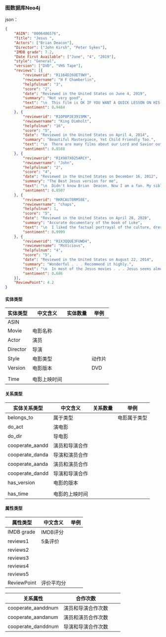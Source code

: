 ### 图数据库Neo4j

json：

```json
{
	"ASIN": "0006486576",
	"Title": "Jesus ",
	"Actors": ["Brian Deacon"],
	"Director": ["John Kirsh", "Peter Sykes"],
	"IMDB grade": 7.2,
	"Date First Available": ["June", "4", "2019"],
	"style": "General",
	"version": ["DVD", "VHS Tape"],
	"reviews": [{
		"reviewerid": "R1164D26UET9WY",
		"rewiewername": "H F Chamberlin",
		"helpfulnum": "3",
		"score": "2",
		"date": "Reviewed in the United States on June 4, 2019",
		"summary": "Not very good",
		"text": "\n  This film is OK IF YOU WANT A QUICK LESSON ON HIS LIFE. They skip over many things. They don't cover the things well. The subtitles are in different translation than the voice. Buy a different one of you want the complete life. Buy The gospel of Luke.\n",
		"sentiment": 0.9484
	}, {
		"reviewerid": "R1OP8P2E3915MK",
		"rewiewername": "King Dimholt",
		"helpfulnum": "16",
		"score": "5",
		"date": "Reviewed in the United States on April 4, 2014",
		"summary": "Beautiful Masterpiece, Yet Child Friendly Too.",
		"text": "\n  There are many films about our Lord and Savior out there, and they usually offer something different.The 1977 \"Jesus of Nazareth\" offers a harmonious composition of the 4 Gospels as well as educated speculation. You need 6 1/2 hours to watch it. But it is well worth the time.Mr. Gibson's \"The Passion\" (2004) was interesting if you want to see just to what extent Jesus suffered.  I also give Mel Gibson credit for underlining that the mass is not only a reenactment of the Last Supper, but it also embodies the sorrowful events of Good Friday and the glorious events of Easter Sunday.  (Though it's far from what I would call a child friendly version.)This is a great version if you don't have 6 1/2 hours to watch the phenomenal \"Jesus of Nazareth,\" or if you don't feel up to the brutal and intense \"The Passion.\"This film is kept at a 2 hour length.  But the tradeoff is that the events in the film are ONLY from the \"Gospel According to Luke.\"  That probably won't bother everyone, but I felt obligated to point out that you can't expect the best scenes of all 4 Gospels.Alright. Onto the subject at hand. The film begins with Mary being visited by the Holy Spirit. Another thing I should point out is that to help keep the film under 2 hours, narration is used to explain the shift from event to event.I'd rather not go too much into a plot synopsis. If you have read \"Luke,\" you probably already have an idea of what is to follow. I can however say that the film is done with a beautiful style that has dignity and is not overdone. Brian Deacon (Jesus) doesn't play the role with the same intensity that Robert Powell did in \"Jesus of Nazareth.\" But Deacon gives the role a gentle dignity. He gives a real feeling of beauty to the lessons. And while he doesn't have the same fierceness during Jesus' frustrations as Robert Powell did, we can feel his frustration when he gets annoyed.The sorrowful Good Friday scenes are certainly nowhere near as brutal as the ones in \"The Passion.\" But we still get the idea of how much Jesus is suffering. And the glorious events of Easter Sunday are beautifully done.Like I said, if you don't have 6 1/2 hours to watch the phenomenal \"Jesus of Nazareth,\" and you don't feel quite up to the brutality of 'The Passion,\" this 1979 Brian Deacon film is a perfect alternative.Another thing I should point out is that \"The Passion\" is NOT child friendly. \"Jesus of Nazareth\" is in the middle. It's certainly nowhere near the brutality of \"The Passion.\" But 6 1/2 hours may be too much to show some children. One great thing about this film with Brian Deacon is that it is really child friendly. The lessons are there and drawn accurately from \"Luke.\" And the suffering of Good Friday is there, but not overdone  as in \"The Passion.\"Another thing that makes this film good for children is that most of the footage is taken from the simply (but also beautifully) written \"Good News Bible.\"I like \"Jesus of Nazareth\" and \"The Passion.\" And I can suggest this film as well without reservation.\n",
		"sentiment": 0.8588
	}, {
		"reviewerid": "R1X987X025ARCY",
		"rewiewername": "John",
		"helpfulnum": "2",
		"score": "4",
		"date": "Reviewed in the United States on December 16, 2012",
		"summary": "The Best Jesus version for me",
		"text": "\n  Didn't know Brian  Deacon. Now I am a fan. My siblings and I grew up agreeing with Jesus of Nazareth as our favorite Jesus movie, esp because Robert Powell was the closest to how we think Jesus could've been like. His scrawny body would be how Jesus might've looked like from the physical mental spiritual exercises he had to go through. Robert Powell's soulful eyes and his acting was good. This movie on the other hand came off as a retro-ish 70's 80's kinda because of the hairstyle and the sound, and the accent was distinctly something else, but this surprisingly turned out to be REALLY good. The Jesus here is more spontaneous in his actions. He laughs. When he speaks, he teaches, it's like effortless. Yet the words are powerful. You could imagine Jesus. There are so many scenes and scripts in this movie that impressed on me. I have heard them before but hearing it the way the apostle had written (forgot which apostle, and I had lent this dvd to a new friend and hadn't gotten in back in a while so I had forgotten. AT the beginning of this movie it will tell you which apostle and now I too am a fan of his, too bad I had forgotten which one he was. :-)  made the story and the words have power again. Those who haven't seen this movie, I recommend it and you would know what I cannot describe. There is even a version for children which I didn't buy so I can't write my opinion about it. I love the scene with the children, and the one wherein the pharisees tried to trick him. And that before entering Jerusalem, many more. You have seen and heard them before but it's just different, powerful in its simple delivery. The scene where he was teaching in the forest and one follower asked something; oh, and that of the woman who had put coins for tithes, moving, many others in this movie. I have so many favorite scenes and verses from this film.Oh, and btw, this can be played in different languages. That new friend i had mentioned is  married to a Japanese who is not Christian and the couple was able to watch this together and the friend said he liked it and his wife did, too.Seller pay me for my endorsement! :-))\n",
		"sentiment": 0.8507
	}, {
		"reviewerid": "RKRCAU78RM58E",
		"rewiewername": "chaps",
		"helpfulnum": 1,
		"score": "5",
		"date": "Reviewed in the United States on April 28, 2020",
		"summary": "Accurate documentary of the book of Luke",
		"text": "\n  I liked the factual portrayal of the culture, dress, attitudes and customs. Luke did not include many things the other Gospels included, but Luke's message was clear about Jesus' invasion of enemy territory with the full knowledge of what would happen to him.I especially enjoyed the features about the making of the film 50 years ago and how it has been used to spread Luke's message. Shown more times and translated into more languages than any other film ever.\n",
		"sentiment": 0.9999
	}, {
		"reviewerid": "R1X3QQUE3FUWD4",
		"rewiewername": "MsVicious",
		"helpfulnum": "4",
		"score": "5",
		"date": "Reviewed in the United States on August 22, 2014",
		"summary": "Wonderful . . . Recommend it highly.",
		"text": "\n  In most of the Jesus movies . . . Jesus seems almost untouchable or too sacred to be approached. This was so refreshing as Jesus was portrayed as the most approachable I've ever seen. Someone who was \"real\" who \"laughed\" \"cried\", got \"angry\", set an example without making others feel inferior. Doing unto others as He would have them do unto Him. I recommend this highly for family, groups, sleep overs for kids, and home groups for adults. And for those times when you need to eat ice cream/chocolate and be encouraged. (that's a \"she\" thing) LOL.\n",
		"sentiment": 0.686
	}],
	"ReviewPoint": 4.2
}
```



#### 实体类型

| 实体类型 | 中文含义     | 实体数量 | 举例   |
| -------- | ------------ | -------- | ------ |
| ASIN     |              |          |        |
| Movie    | 电影名称     |          |        |
| Actor    | 演员         |          |        |
| Director | 导演         |          |        |
| Style    | 电影类型     |          | 动作片 |
| Version  | 电影版本     |          | DVD    |
|          |              |          |        |
| Time     | 电影上映时间 |          |        |



#### 关系类型

| 实体关系类型    | 中文含义       | 关系数量 | 举例         |
| --------------- | -------------- | -------- | ------------ |
| belongs_to      | 属于类型       |          | 电影属于类型 |
| do_act          | 演电影         |          |              |
| do_dir          | 导电影         |          |              |
| cooperate_aandd | 演员和导演合作 |          |              |
| cooperate_danda | 导演和演员合作 |          |              |
| cooperate_aanda | 演员和演员合作 |          |              |
| cooperate_dandd | 导演和导演合作 |          |              |
| has_version     | 电影的版本     |          |              |
|                 |                |          |              |
| has_time        | 电影的上映时间 |          |              |

#### 属性类型

| 属性类型    | 中文含义   | 举例 |
| ----------- | ---------- | ---- |
| IMDB grade  | IMDB评分   |      |
| reviews1    | 5条评价    |      |
| reviews2    |            |      |
| reviews3    |            |      |
| reviews4    |            |      |
| reviews5    |            |      |
| ReviewPoint | 评价平均分 |      |



| 关系属性           | 合作次数           |      |      |
| ------------------ | ------------------ | ---- | ---- |
| cooperate_aanddnum | 演员和导演合作次数 |      |      |
| cooperate_aandanum | 演员和演员合作次数 |      |      |
| cooperate_danddnum | 导演和导演合作次数 |      |      |
